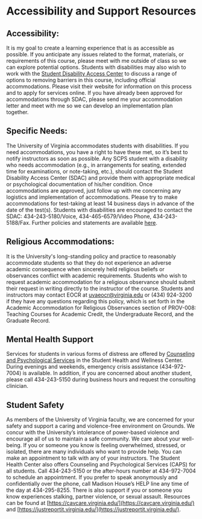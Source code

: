 # Accessibility and Support Resources
## Accessibility:
It is my goal to create a learning experience that is as accessible as possible. If you anticipate any issues related to the format, materials, or requirements of this course, please meet with me outside of class so we can explore potential options. Students with disabilities may also wish to work with the [Student Disability Access Center](https://www.studenthealth.virginia.edu/student-disability-access-center) to discuss a range of options to removing barriers in this course, including official accommodations. Please visit their website for information on this process and to apply for services online. If you have already been approved for accommodations through SDAC, please send me your accommodation letter and meet with me so we can develop an implementation plan together.

## Specific Needs: 
The University of Virginia accommodates students with disabilities. If you need accommodations, you have a right to have these met, so it’s best to notify instructors as soon as possible. Any SCPS student with a disability who needs accommodation (e.g., in arrangements for seating, extended time for examinations, or note-taking, etc.), should contact the Student Disability Access Center (SDAC) and provide them with appropriate medical or psychological documentation of his/her condition. Once accommodations are approved, just follow up with me concerning any logistics and implementation of accommodations. Please try to make accommodations for test-taking at least 14 business days in advance of the date of the test(s). Students with disabilities are encouraged to contact the SDAC: 434-243-5180/Voice, 434-465-6579/Video Phone, 434-243-5188/Fax. Further policies and statements are available [here](www.virginia.edu/studenthealth/sdac/sdac.html).

## Religious Accommodations:
It is the University's long-standing policy and practice to reasonably accommodate students so that they do not experience an adverse academic consequence when sincerely held religious beliefs or observances conflict with academic requirements.  Students who wish to request academic accommodation for a religious observance should submit their request in writing directly to the instructor of the course. Students and instructors may contact EOCR at uvaeocr@virginia.edu or (434) 924-3200 if they have any questions regarding this policy, which is set forth in the Academic Accommodation for Religious Observances section of PROV-008: Teaching Courses for Academic Credit, the Undergraduate Record, and the Graduate Record. 

## Mental Health Support
Services for students in various forms of distress are offered by [Counseling and Psychological Services](www.studenthealth.virginia.edu/CAPS) in the Student Health and Wellness Center. During evenings and weekends, emergency crisis assistance (434-972-7004) is available. In addition, if you are concerned about another student, please call 434-243-5150 during business hours and request the consulting clinician.

## Student Safety
As members of the University of Virginia faculty, we are concerned for your safety and support a caring and violence-free environment on Grounds. We concur with the University’s intolerance of power-based violence and encourage all of us to maintain a safe community. We care about your well-being. If you or someone you know is feeling overwhelmed, stressed, or isolated, there are many individuals who want to provide help. You can make an appointment to talk with any of your instructors. The Student Health Center also offers Counseling and Psychological Services (CAPS) for all students. Call 434-243-5150 or the after-hours number at 434-972-7004 to schedule an appointment. If you prefer to speak anonymously and confidentially over the phone, call Madison House’s HELP line any time of the day at 434-295-8255. There is also support if you or someone you know experiences stalking, partner violence, or sexual assault. Resources can be found at [https://cavcare.virginia.edu/](https://cavcare.virginia.edu/)  and [https://justreportit.virginia.edu/](https://justreportit.virginia.edu/).
